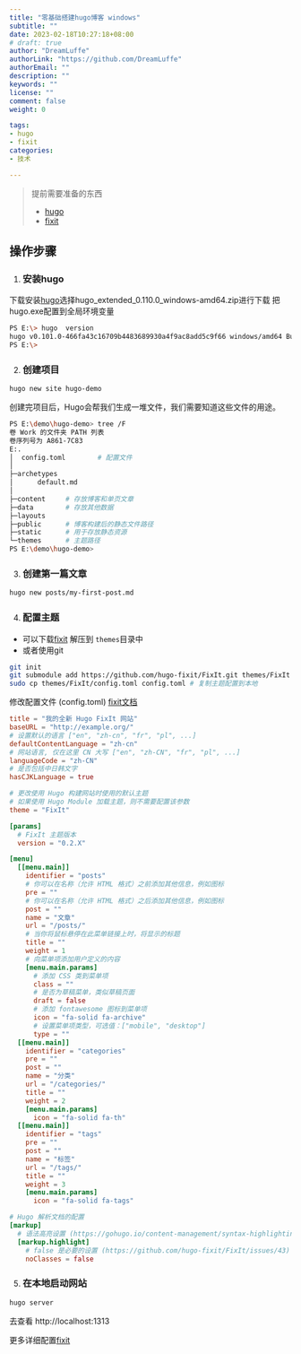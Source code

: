 ```yaml
---
title: "零基础搭建hugo博客 windows"
subtitle: ""
date: 2023-02-18T10:27:18+08:00
# draft: true
author: "DreamLuffe"
authorLink: "https://github.com/DreamLuffe"
authorEmail: ""
description: ""
keywords: ""
license: ""
comment: false
weight: 0

tags:
- hugo
- fixit
categories:
- 技术

---
```


> 提前需要准备的东西    
> - [hugo](https://github.com/gohugoio/hugo/releases/tag/v0.110.0)  
> - [fixit](https://github.com/hugo-fixit/FixIt/releases/tag/v0.2.17)  

##  操作步骤
1. ### 安装hugo

下载安装[hugo](https://github.com/gohugoio/hugo/releases/tag/v0.110.0)选择hugo_extended_0.110.0_windows-amd64.zip进行下载
把hugo.exe配置到全局环境变量
```bash
PS E:\> hugo  version
hugo v0.101.0-466fa43c16709b4483689930a4f9ac8add5c9f66 windows/amd64 BuildDate=2022-06-16T07:09:16Z VendorInfo=gohugoio
PS E:\>
```
2. ### 创建项目
```bash
hugo new site hugo-demo
```
创建完项目后，Hugo会帮我们生成一堆文件，我们需要知道这些文件的用途。
```bash
PS E:\demo\hugo-demo> tree /F
卷 Work 的文件夹 PATH 列表
卷序列号为 A861-7C83
E:.
│  config.toml        # 配置文件
│
├─archetypes
│      default.md
│
├─content     # 存放博客和单页文章
├─data        # 存放其他数据
├─layouts     
├─public      # 博客构建后的静态文件路径
├─static      # 用于存放静态资源
└─themes      # 主题路径
PS E:\demo\hugo-demo>
```
3. ### 创建第一篇文章
```bash
hugo new posts/my-first-post.md
```
4. ### 配置主题
 * 可以下载[fixit](https://github.com/hugo-fixit/FixIt/releases/tag/v0.2.17) 解压到 `themes`目录中
 * 或者使用git
 ```bash
git init
git submodule add https://github.com/hugo-fixit/FixIt.git themes/FixIt # 添加子模块
sudo cp themes/FixIt/config.toml config.toml # 复制主题配置到本地
 ```

修改配置文件 (config.toml) [fixit文档](https://fixit.lruihao.cn/zh-cn/theme-documentation-basics/)
```TOML
title = "我的全新 Hugo FixIt 网站"
baseURL = "http://example.org/"
# 设置默认的语言 ["en", "zh-cn", "fr", "pl", ...]
defaultContentLanguage = "zh-cn"
# 网站语言, 仅在这里 CN 大写 ["en", "zh-CN", "fr", "pl", ...]
languageCode = "zh-CN"
# 是否包括中日韩文字
hasCJKLanguage = true

# 更改使用 Hugo 构建网站时使用的默认主题
# 如果使用 Hugo Module 加载主题，则不需要配置该参数
theme = "FixIt"

[params]
  # FixIt 主题版本
  version = "0.2.X"

[menu]
  [[menu.main]]
    identifier = "posts"
    # 你可以在名称（允许 HTML 格式）之前添加其他信息，例如图标
    pre = ""
    # 你可以在名称（允许 HTML 格式）之后添加其他信息，例如图标
    post = ""
    name = "文章"
    url = "/posts/"
    # 当你将鼠标悬停在此菜单链接上时，将显示的标题
    title = ""
    weight = 1
    # 向菜单项添加用户定义的内容
    [menu.main.params]
      # 添加 CSS 类到菜单项
      class = ""
      # 是否为草稿菜单，类似草稿页面
      draft = false
      # 添加 fontawesome 图标到菜单项
      icon = "fa-solid fa-archive"
      # 设置菜单项类型，可选值：["mobile", "desktop"]
      type = ""
  [[menu.main]]
    identifier = "categories"
    pre = ""
    post = ""
    name = "分类"
    url = "/categories/"
    title = ""
    weight = 2
    [menu.main.params]
      icon = "fa-solid fa-th"
  [[menu.main]]
    identifier = "tags"
    pre = ""
    post = ""
    name = "标签"
    url = "/tags/"
    title = ""
    weight = 3
    [menu.main.params]
      icon = "fa-solid fa-tags"

# Hugo 解析文档的配置
[markup]
  # 语法高亮设置 (https://gohugo.io/content-management/syntax-highlighting)
  [markup.highlight]
    # false 是必要的设置 (https://github.com/hugo-fixit/FixIt/issues/43)
    noClasses = false
```

5. ### 在本地启动网站
```bash
hugo server
```
去查看 http://localhost:1313



更多详细配置[fixit](https://fixit.lruihao.cn/zh-cn/theme-documentation-basics/)
